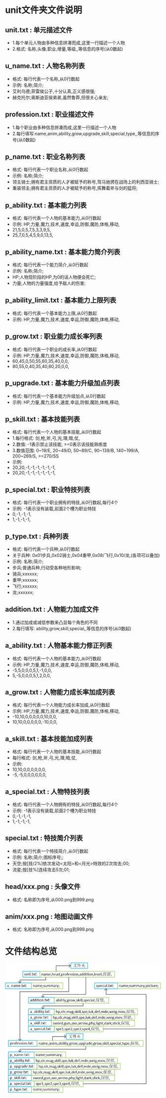 ﻿# unit文件夹文件说明

## unit.txt : 单元描述文件

* 1.每个单元人物由多种信息拼凑而成,这里一行描述一个人物
* 2.格式: 名称,头像,职业,增量,等级,,等信息的序号(从0数起)

## u_name.txt : 人物名称列表

* 格式: 每行代表一个名称,从0行数起
* 示例: 名称;简介;
* 艾利乌德;菲雷侯公子,十分认真,正义感很强;
* 赫克托尔;奥斯迪亚侯弟弟,虽然鲁莽,但很关心亲友;

## profession.txt : 职业描述文件

* 1.每个职业由多种信息拼凑而成,这里一行描述一个人物
* 2.每行填写:name,anim,ability,grow,upgrade,skill,special,type,,等信息的序号(从0数起)

## p_name.txt : 职业名称列表

* 格式: 每行代表一个职业名称,从0行数起
* 示例: 名称;简介;
* 领主骑士;拥有君主资质的人才被赋予的称号,驾马驰骋在战场上的利西亚骑士;
* 重装领主;拥有君主资质的人才被赋予的称号,挥舞着斧与剑的猛将;

## p_ability.txt : 基本能力列表

* 格式: 每行代表一个人物的基本能力,从0行数起
* 示例: HP,力量,魔力,技术,速度,幸运,防御,魔防,体格,移动,
* 21,5,0,5,7,5,3,3,9,5,
* 25,7,0,5,4,5,9,0,13,5,

## p_ability_name.txt : 基本能力简介列表

* 格式: 每行代表一个能力简介,从0行数起
* 示例: 名称;简介;
* HP;人物现阶段的HP,为0的话人物便会死亡;
* 力量;人物的力量强度,给予敌人的伤害;

## p_ability_limit.txt : 基本能力上限列表

* 格式: 每行代表一个基本能力上限,从0行数起
* 示例: HP,力量,魔力,技术,速度,幸运,防御,魔防,体格,移动,

## p_grow.txt : 职业能力成长率列表

* 格式: 每行代表一个职业的成长率,从0行数起
* 示例: HP,力量,魔力,技术,速度,幸运,防御,魔防,体格,移动,
* 60,45,0,50,55,60,35,40,0,0,
* 80,55,0,40,35,40,60,20,0,0,

## p_upgrade.txt : 基本能力升级加点列表

* 格式: 每行代表一个基本能力升级加点,从0行数起
* 示例: HP,力量,魔力,技术,速度,幸运,防御,魔防,体格,移动,

## p_skill.txt : 基本技能列表

* 格式: 每行代表一个人物的基本技能,从0行数起
* 1.每行格式: 剑,枪,斧,弓,光,理,暗,仗,
* 2.数值: -1表示禁止该技能, >=0表示该技能熟练度
* 3.数值范围: 0~19/E, 20~49/D, 50~89/C, 90~139/B, 140~199/A, 200~269/S, >=270/SS
* 示例: 
* 20,20,-1,-1,-1,-1,-1,-1,
* 20,20,-1,-1,-1,-1,-1,-1,

## p_special.txt : 职业特技列表

* 格式: 每行代表一个职业拥有的特技,从0行数起,每行4个
* 示例: -1表示没有装载,前面2个槽为职业特技
* 0,-1,-1,-1,
* 1,-1,-1,-1,

## p_type.txt : 兵种列表

* 格式: 每行代表一个兵种,从0行数起
* 关于兵种: 0x01步兵,0x02骑士,0x04重甲,0x08/飞行,0x10/龙,(各项可以叠加)
* 示例: 名称;简介;
* 步兵;普通兵种,行动受各种地形影响;
* 骑兵;xxxxxx;
* 重甲;xxxxxx;
* 飞行;xxxxxx;
* 龙;xxxxxx;

## addition.txt : 人物能力加成文件

* 1.通过加成或减低参数来凸显每个角色的不同
* 2.每行填写: ability,grow,skill,special,,等信息的序号(从0数起)

## a_ability.txt : 人物基本能力修正列表

* 格式: 每行代表一个人物的基本能力,从0行数起
* 示例: HP,力量,魔力,技术,速度,幸运,防御,魔防,体格,移动,
* -5,5,0,0,0,5,1,-1,0,0,
* 5,-5,0,0,0,5,1,2,0,0,

## a_grow.txt : 人物能力成长率加成列表

* 格式: 每行代表一个人物能力成长率加成,从0行数起
* 示例: HP,力量,魔力,技术,速度,幸运,防御,魔防,体格,移动,
* -10,10,0,0,0,0,0,10,0,0,
* 10,10,0,0,0,0,0,-10,0,0,

## a_skill.txt : 基本技能加成列表

* 格式: 每行代表一个人物的基本技能,从0行数起
* 每行格式: 剑,枪,斧,弓,光,理,暗,仗,
* 示例: 
* 10,10,0,0,0,0,0,0,
* -5,-5,0,0,0,0,0,0,

## a_special.txt : 人物特技列表

* 格式: 每行代表一个人物拥有的特技,从0行数起,每行4个
* 示例: -1表示没有装载,前面2个槽为职业特技
* 0,-1,-1,-1,
* 1,-1,-1,-1,

## special.txt : 特技简介列表

* 格式: 每行代表一个特技简介,从0行数起
* 示例: 名称;简介;图标序号;;
* 天空;按[技/2%]依次发动<太阳>和<月光>特效的2次攻击;00;
* 流星;按[技%]连续攻击5次;01;

## head/xxx.png : 头像文件

* 格式: 名称即为序号,从000.png到999.png

## anim/xxx.png : 地图动画文件

* 格式: 名称即为序号,从000.png到999.png

# 文件结构总览
![avatar](total.png)